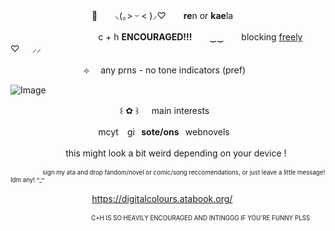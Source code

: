 　　　　　 　　　　🐬　　⸜(｡> ᵕ < )⸝♡　　**re**n or **kae**la

⠀　　　　　 　　　　c + h **ENCOURAGED!!!**　　‿‿　　blocking <ins>freely</ins>	  　♡⠀⠀⸝⸝     

　　　　 　　　　⟢ 　any prns   -   no tone indicators (pref)

<img src="https://media.discordapp.net/attachments/853045433151651840/1430747727444180992/Untitled488_20251022234030.png?ex=68fae728&amp;is=68f995a8&amp;hm=1f5589401f4e5057889eeddf19cd6c40ad5341057a1db452540b8287c2ac5612&amp;=&amp;format=webp&amp;quality=lossless" alt="Image"/>

⠀⠀⠀ 　　 　　　　　　　⠀꒰ ✿ ꒱⠀⠀main interests

   ⠀　　　　　　　　　  mcyt ⠀gi⠀**sote/ons**⠀webnovels

 ⠀　　 　 　　this might look a bit weird depending on your device !

<sup><sub>　　　　　 sign my ata and drop fandom/novel or comic/song reccomendations, or just leave a little message! Idm any! ^_^</sub></sup>

 ⠀　 ⠀　　 　 　　　https://digitalcolours.atabook.org/

 <sup><sub>　　　　　　　　　　　　 　C+H IS SO HEAVILY ENCOURAGED AND INTINGGG IF YOU'RE FUNNY PLSS</sub></sup>


